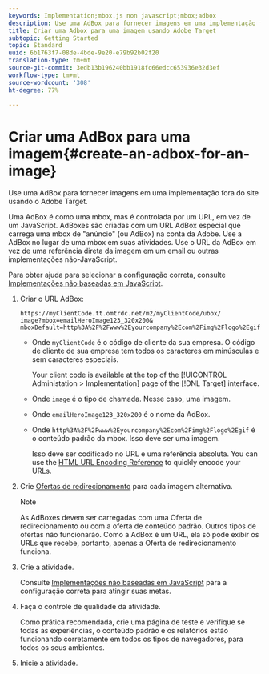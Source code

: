 ```yaml
---
keywords: Implementation;mbox.js non javascript;mbox;adbox
description: Use uma AdBox para fornecer imagens em uma implementação fora do site, usando o Adobe Target.
title: Criar uma Adbox para uma imagem usando Adobe Target
subtopic: Getting Started
topic: Standard
uuid: 6b1763f7-08de-4bde-9e20-e79b92b02f20
translation-type: tm+mt
source-git-commit: 3edb13b196240bb1918fc66edcc653936e32d3ef
workflow-type: tm+mt
source-wordcount: '308'
ht-degree: 77%

---
```



# Criar uma AdBox para uma imagem{#create-an-adbox-for-an-image}

Use uma AdBox para fornecer imagens em uma implementação fora do site usando o Adobe Target.

Uma AdBox é como uma mbox, mas é controlada por um URL, em vez de um JavaScript. AdBoxes são criadas com um URL AdBox especial que carrega uma mbox de &quot;anúncio&quot; (ou AdBox) na conta da Adobe. Use a AdBox no lugar de uma mbox em suas atividades. Use o URL da AdBox em vez de uma referência direta da imagem em um email ou outras implementações não-JavaScript.

Para obter ajuda para selecionar a configuração correta, consulte  [Implementações não baseadas em JavaScript](../../c-implementing-target/c-non-javascript-based-implementation/non-javascript-based-implementation.md#concept_4799C58B081A43F6B3B8CC25A8D5D7C4).

1. Criar o URL AdBox:

   ```
   https://myClientCode.tt.omtrdc.net/m2/myClientCode/ubox/
   image?mbox=emailHeroImage123_320x200&
   mboxDefault=http%3A%2F%2Fwww%2Eyourcompany%2Ecom%2Fimg%2Flogo%2Egif
   ```

   * Onde `myClientCode` é o código de cliente da sua empresa. O código de cliente de sua empresa tem todos os caracteres em minúsculas e sem caracteres especiais.

      Your client code is available at the top of the [!UICONTROL Administation > Implementation] page of the [!DNL Target] interface.

   * Onde `image` é o tipo de chamada. Nesse caso, uma imagem.

   * Onde `emailHeroImage123_320x200` é o nome da AdBox.

   * Onde `http%3A%2F%2Fwww%2Eyourcompany%2Ecom%2Fimg%2Flogo%2Egif` é o conteúdo padrão da mbox. Isso deve ser uma imagem.

      Isso deve ser codificado no URL e uma referência absoluta. You can use the [HTML URL Encoding Reference](https://www.w3schools.com/tags/ref_urlencode.asp) to quickly encode your URLs.

1. Crie [Ofertas de redirecionamento](../../c-experiences/c-manage-content/offer-redirect.md#task_33C80CD722564303B687948261484F94) para cada imagem alternativa.

   >[!NOTE]
   >
   >As AdBoxes devem ser carregadas com uma Oferta de redirecionamento ou com a oferta de conteúdo padrão. Outros tipos de ofertas não funcionarão. Como a AdBox é um URL, ela só pode exibir os URLs que recebe, portanto, apenas a Oferta de redirecionamento funciona.

1. Crie a atividade.

   Consulte [Implementações não baseadas em JavaScript](../../c-implementing-target/c-non-javascript-based-implementation/non-javascript-based-implementation.md#concept_4799C58B081A43F6B3B8CC25A8D5D7C4) para a configuração correta para atingir suas metas.
1. Faça o controle de qualidade da atividade.

   Como prática recomendada, crie uma página de teste e verifique se todas as experiências, o conteúdo padrão e os relatórios estão funcionando corretamente em todos os tipos de navegadores, para todos os seus ambientes.

1. Inicie a atividade.
